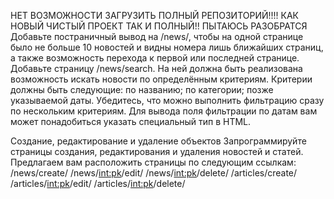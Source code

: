 НЕТ ВОЗМОЖНОСТИ ЗАГРУЗИТЬ ПОЛНЫЙ РЕПОЗИТОРИЙ!!!!
КАК НОВЫЙ ЧИСТЫЙ ПРОЕКТ ТАК И ПОЛНЫЙ!! ПЫТАЮСЬ РАЗОБРАТСЯ
Добавьте постраничный вывод на /news/, чтобы на одной странице было не больше 10 новостей и видны номера лишь ближайших страниц, а также возможность перехода к первой или последней странице.
Добавьте страницу /news/search. На ней должна быть реализована возможность искать новости по определённым критериям. Критерии должны быть следующие:
по названию;
по категории;
позже указываемой даты.
Убедитесь, что можно выполнить фильтрацию сразу по нескольким критериям.
Для вывода поля фильтрации по датам вам может понадобиться указать специальный тип в HTML.



Создание, редактирование и удаление объектов
Запрограммируйте страницы создания, редактирования и удаления новостей и статей. Предлагаем вам расположить страницы по следующим ссылкам:
/news/create/
/news/<int:pk>/edit/
/news/<int:pk>/delete/
/articles/create/
/articles/<int:pk>/edit/
/articles/<int:pk>/delete/
